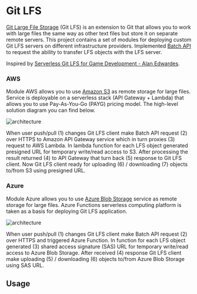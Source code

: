 # Git LFS

[Git Large File Storage](https://git-lfs.github.com) (Git LFS) is an extension to Git that allows you to work with large files the same way as other text files but store it on separate remote servers.
This project contains a set of modules for deploying custom Git LFS servers on different infrastructure providers.
Implemented [Batch API](https://github.com/git-lfs/git-lfs/blob/master/docs/api/batch.md) to request the ability to transfer LFS objects with the LFS server.

Inspired by [Serverless Git LFS for Game Development - Alan Edwardes](https://alanedwardes.com/blog/posts/serverless-git-lfs-for-game-dev/).

### AWS

Module AWS allows you to use [Amazon S3](https://aws.amazon.com/s3/) as remote storage for large files.
Service is deployable on a serverless stack (API Gateway + Lambda) that allows you to use Pay-As-You-Go (PAYG) pricing model.
The high-level solution diagram you can find below.

![architecture](https://app.lucidchart.com/publicSegments/view/b1679e24-9a07-40b6-aeef-53fcb77ee56e/image.png)

When user push/pull (1) changes Git LFS client make Batch API request (2) over HTTPS to Amazon API Gateway service which in turn proxies (3) request to AWS Lambda.
In lambda function for each LFS object generated presigned URL for temporary write/read access to S3.
After processing the result returned (4) to API Gateway that turn back (5) response to Git LFS client.
Now Git LFS client ready for uploading (6) / downloading (7) objects to/from S3 using presigned URL.

### Azure

Module Azure allows you to use [Azure Blob Storage](https://azure.microsoft.com/en-us/services/storage/blobs/) service as remote storage for large files.
Azure Functions serverless computing platform is taken as a basis for deploying Git LFS application.

![architecture](https://app.lucidchart.com/publicSegments/view/05177de0-ae70-49fb-9510-f724562a68c6/image.png)

When user push/pull (1) changes Git LFS client make Batch API request (2) over HTTPS and triggered Azure Function.
In function for each LFS object generated (3) shared access signature (SAS) URL for temporary write/read access to Azure Blob Storage.
After received (4) response Git LFS client make uploading (5) / downloading (6) objects to/from Azure Blob Storage using SAS URL.

## Usage


